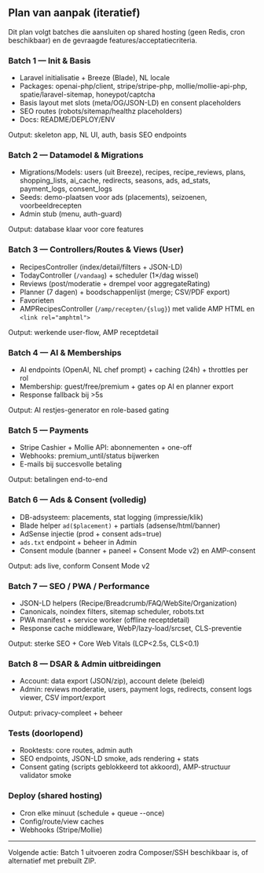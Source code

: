 ## Plan van aanpak (iteratief)

Dit plan volgt batches die aansluiten op shared hosting (geen Redis, cron beschikbaar) en de gevraagde features/acceptatiecriteria.

### Batch 1 — Init & Basis
- Laravel initialisatie + Breeze (Blade), NL locale
- Packages: openai-php/client, stripe/stripe-php, mollie/mollie-api-php, spatie/laravel-sitemap, honeypot/captcha
- Basis layout met slots (meta/OG/JSON-LD) en consent placeholders
- SEO routes (robots/sitemap/healthz placeholders)
- Docs: README/DEPLOY/ENV

Output: skeleton app, NL UI, auth, basis SEO endpoints

### Batch 2 — Datamodel & Migrations
- Migrations/Models: users (uit Breeze), recipes, recipe_reviews, plans, shopping_lists, ai_cache, redirects, seasons, ads, ad_stats, payment_logs, consent_logs
- Seeds: demo-plaatsen voor ads (placements), seizoenen, voorbeeldrecepten
- Admin stub (menu, auth-guard)

Output: database klaar voor core features

### Batch 3 — Controllers/Routes & Views (User)
- RecipesController (index/detail/filters + JSON-LD)
- TodayController (`/vandaag`) + scheduler (1×/dag wissel)
- Reviews (post/moderatie + drempel voor aggregateRating)
- Planner (7 dagen) + boodschappenlijst (merge; CSV/PDF export)
- Favorieten
- AMPRecipesController (`/amp/recepten/{slug}`) met valide AMP HTML en `<link rel="amphtml">`

Output: werkende user-flow, AMP receptdetail

### Batch 4 — AI & Memberships
- AI endpoints (OpenAI, NL chef prompt) + caching (24h) + throttles per rol
- Membership: guest/free/premium + gates op AI en planner export
- Response fallback bij >5s

Output: AI restjes-generator en role-based gating

### Batch 5 — Payments
- Stripe Cashier + Mollie API: abonnementen + one-off
- Webhooks: premium_until/status bijwerken
- E-mails bij succesvolle betaling

Output: betalingen end-to-end

### Batch 6 — Ads & Consent (volledig)
- DB-adsysteem: placements, stat logging (impressie/klik)
- Blade helper `ad($placement)` + partials (adsense/html/banner)
- AdSense injectie (prod + consent ads=true)
- `ads.txt` endpoint + beheer in Admin
- Consent module (banner + paneel + Consent Mode v2) en AMP-consent

Output: ads live, conform Consent Mode v2

### Batch 7 — SEO / PWA / Performance
- JSON-LD helpers (Recipe/Breadcrumb/FAQ/WebSite/Organization)
- Canonicals, noindex filters, sitemap scheduler, robots.txt
- PWA manifest + service worker (offline receptdetail)
- Response cache middleware, WebP/lazy-load/srcset, CLS-preventie

Output: sterke SEO + Core Web Vitals (LCP<2.5s, CLS<0.1)

### Batch 8 — DSAR & Admin uitbreidingen
- Account: data export (JSON/zip), account delete (beleid)
- Admin: reviews moderatie, users, payment logs, redirects, consent logs viewer, CSV import/export

Output: privacy-compleet + beheer

### Tests (doorlopend)
- Rooktests: core routes, admin auth
- SEO endpoints, JSON-LD smoke, ads rendering + stats
- Consent gating (scripts geblokkeerd tot akkoord), AMP-structuur validator smoke

### Deploy (shared hosting)
- Cron elke minuut (schedule + queue --once)
- Config/route/view caches
- Webhooks (Stripe/Mollie)

---

Volgende actie: Batch 1 uitvoeren zodra Composer/SSH beschikbaar is, of alternatief met prebuilt ZIP.